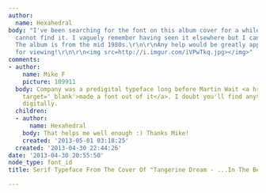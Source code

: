 ```yaml
---
author:
  name: Hexahedral
body: "I've been searching for the font on this album cover for a while now but I
  cannot find it. I vaguely remember having seen it elsewhere but I cannot be sure.
  The album is from the mid 1980s.\r\n\r\nAny help would be greatly appreciated. Thanks
  for viewing!\r\n\r\n<img src=http://i.imgur.com/iVPwTkq.jpg></img>"
comments:
- author:
    name: Mike F
    picture: 109911
  body: Company was a predigital typeface long before Martin Wait <a href='http://old.myfonts.com/fonts/martinwait/company/'
    target='_blank'>made a font out of it</a>. I doubt you'll find anything closer
    digitally.
  children:
  - author:
      name: Hexahedral
    body: That helps me well enough :) Thanks Mike!
    created: '2013-05-01 03:18:25'
  created: '2013-04-30 22:44:26'
date: '2013-04-30 20:55:50'
node_type: font_id
title: Serif Typeface From The Cover Of "Tangerine Dream - ...In The Beginning"

---
```

